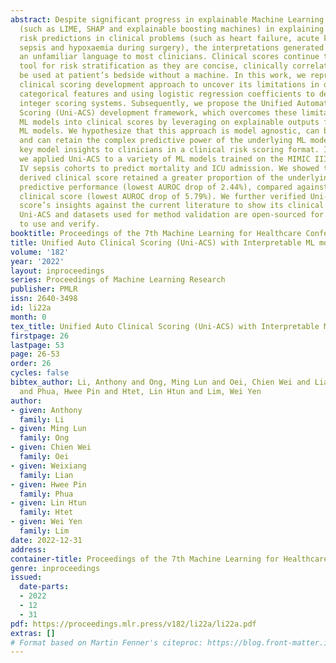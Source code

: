 ```yaml
---
abstract: Despite significant progress in explainable Machine Learning (ML) tools
  (such as LIME, SHAP and explainable boosting machines) in explaining ML models’
  risk predictions in clinical problems (such as heart failure, acute kidney injury,
  sepsis and hypoxaemia during surgery), the interpretations generated remain to be
  an unfamiliar language to most clinicians. Clinical scores continue to be the preferred
  tool for risk stratification as they are concise, clinically correlatable and can
  be used at patient’s bedside without a machine. In this work, we reproduce the classical
  clinical scoring development approach to uncover its limitations in determining
  categorical features and using logistic regression coefficients to derive additive
  integer scoring systems. Subsequently, we propose the Unified Automatic Clinical
  Scoring (Uni-ACS) development framework, which overcomes these limitations to translating
  ML models into clinical scores by leveraging on explainable outputs from SHAP compatible
  ML models. We hypothesize that this approach is model agnostic, can be automated
  and can retain the complex predictive power of the underlying ML model, while relating
  key model insights to clinicians in a clinical risk scoring format. In our experiments,
  we applied Uni-ACS to a variety of ML models trained on the MIMIC III and MIMIC
  IV sepsis cohorts to predict mortality and ICU admission. We showed that Uni-ACS
  derived clinical score retained a greater proportion of the underlying ML models’
  predictive performance (lowest AUROC drop of 2.44%), compared against the baseline
  clinical score (lowest AUROC drop of 5.79%). We further verified Uni-ACS clinical
  score’s insights against the current literature to show its clinical applicability.
  Uni-ACS and datasets used for method validation are open-sourced for the community
  to use and verify.
booktitle: Proceedings of the 7th Machine Learning for Healthcare Conference
title: Unified Auto Clinical Scoring (Uni-ACS) with Interpretable ML models
volume: '182'
year: '2022'
layout: inproceedings
series: Proceedings of Machine Learning Research
publisher: PMLR
issn: 2640-3498
id: li22a
month: 0
tex_title: Unified Auto Clinical Scoring (Uni-ACS) with Interpretable ML models
firstpage: 26
lastpage: 53
page: 26-53
order: 26
cycles: false
bibtex_author: Li, Anthony and Ong, Ming Lun and Oei, Chien Wei and Lian, Weixiang
  and Phua, Hwee Pin and Htet, Lin Htun and Lim, Wei Yen
author:
- given: Anthony
  family: Li
- given: Ming Lun
  family: Ong
- given: Chien Wei
  family: Oei
- given: Weixiang
  family: Lian
- given: Hwee Pin
  family: Phua
- given: Lin Htun
  family: Htet
- given: Wei Yen
  family: Lim
date: 2022-12-31
address:
container-title: Proceedings of the 7th Machine Learning for Healthcare Conference
genre: inproceedings
issued:
  date-parts:
  - 2022
  - 12
  - 31
pdf: https://proceedings.mlr.press/v182/li22a/li22a.pdf
extras: []
# Format based on Martin Fenner's citeproc: https://blog.front-matter.io/posts/citeproc-yaml-for-bibliographies/
---
```

